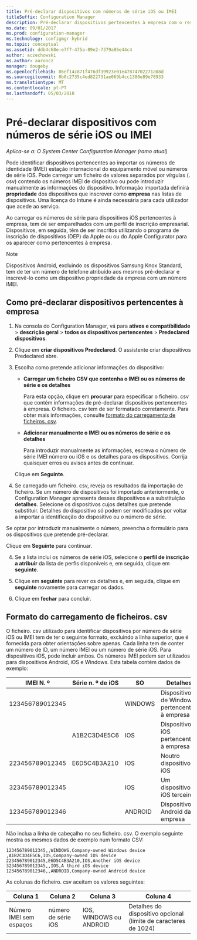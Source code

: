 ```yaml
---
title: Pré-declarar dispositivos com números de série iOS ou IMEI
titleSuffix: Configuration Manager
description: Pré-declarar dispositivos pertencentes à empresa com o respetivo número de série iOS ou IMEI.
ms.date: 09/01/2017
ms.prod: configuration-manager
ms.technology: configmgr-hybrid
ms.topic: conceptual
ms.assetid: ddb4c68e-e7f7-475a-89e2-7379a86e44c4
author: aczechowski
ms.author: aaroncz
manager: dougeby
ms.openlocfilehash: 86ef14c871f476df39923e01e47874702271a08d
ms.sourcegitcommit: 0b0c2735c4ed822731ae069b4cc1380e89e78933
ms.translationtype: MT
ms.contentlocale: pt-PT
ms.lasthandoff: 05/03/2018
---
```

# <a name="predeclare-devices-with-imei-or-ios-serial-numbers"></a>Pré-declarar dispositivos com números de série iOS ou IMEI

*Aplica-se a: O System Center Configuration Manager (ramo atual)*

Pode identificar dispositivos pertencentes ao importar os números de identidade (IMEI) estação internacional do equipamento móvel ou números de série iOS. Pode carregar um ficheiro de valores separados por vírgulas (. csv) contendo os números IMEI de dispositivo ou pode introduzir manualmente as informações do dispositivo.  Informação importada definirá **propriedade** dos dispositivos que inscrever como **empresa** nas listas de dispositivos. Uma licença do Intune é ainda necessária para cada utilizador que acede ao serviço.  

Ao carregar os números de série para dispositivos iOS pertencentes à empresa, tem de ser emparelhados com um perfil de inscrição empresarial. Dispositivos, em seguida, têm de ser inscritos utilizando o programa de inscrição de dispositivos (DEP) da Apple ou ou do Apple Configurator para os aparecer como pertencentes à empresa.

>[!NOTE]
>Dispositivos Android, excluindo os dispositivos Samsung Knox Standard, tem de ter um número de telefone atribuído aos mesmos pré-declarar e inscrevê-lo como um dispositivo propriedade da empresa com um número IMEI.

## <a name="how-to-predeclare-corporate-owned-devices"></a>Como pré-declarar dispositivos pertencentes à empresa

1.  Na consola do Configuration Manager, vá para **ativos e compatibilidade** > **descrição geral** > **todos os dispositivos pertencentes** > **Predeclared dispositivos**.

2.  Clique em **criar dispositivos Predeclared**. O assistente criar dispositivos Predeclared abre.

3.  Escolha como pretende adicionar informações do dispositivo:

     -  **Carregar um ficheiro CSV que contenha o IMEI ou os números de série e os detalhes**

        Para esta opção, clique em **procurar** para especificar o ficheiro. csv que contém informações de pré-declarar dispositivos pertencentes à empresa. O ficheiro. csv tem de ser formatado corretamente. Para obter mais informações, consulte [formato do carregamento de ficheiros. csv](#format-for-uploading-csv-files).

     -  **Adicionar manualmente o IMEI ou os números de série e os detalhes**

        Para introduzir manualmente as informações, escreva o número de série IMEI número ou iOS e os detalhes para os dispositivos. Corrija quaisquer erros ou avisos antes de continuar.

    Clique em **Seguinte**.

4. Se carregado um ficheiro. csv, reveja os resultados da importação de ficheiro. Se um número de dispositivos foi importado anteriormente, o Configuration Manager apresenta desses dispositivos e a substituição **detalhes**. Selecione os dispositivos cujos detalhes que pretende substituir. Detalhes do dispositivo só podem ser modificados por voltar a importar a identificação do dispositivo ou o número de série.

  Se optar por introduzir manualmente o número, preencha o formulário para os dispositivos que pretende pré-declarar.

  Clique em **Seguinte** para continuar.

4. Se a lista inclui os números de série iOS, selecione o **perfil de inscrição a atribuir** da lista de perfis disponíveis e, em seguida, clique em **seguinte**.

5. Clique em **seguinte** para rever os detalhes e, em seguida, clique em **seguinte** novamente para carregar os dados.

6. Clique em **fechar** para concluir.

## <a name="format-for-uploading-csv-files"></a>Formato do carregamento de ficheiros. csv

O ficheiro. csv utilizado para identificar dispositivos por número de série iOS ou IMEI tem de ter o seguinte formato, excluindo a linha superior, que é fornecida para obter orientações sobre apenas. Cada linha tem de conter um número de ID, um número IMEI ou um número de série iOS. Para dispositivos iOS, pode incluir ambos. Os números IMEI podem ser utilizados para dispositivos Android, iOS e Windows. Esta tabela contém dados de exemplo:

| IMEI N. º  | Série n. º de iOS  | SO | Detalhes |
|------------ |---------------|-----|-----|
| 123456789012345    |   | WINDOWS | Dispositivo de Windows pertencentes à empresa|
|   | A1B2C3D4E5C6 | IOS |  Dispositivos iOS pertencentes à empresa|
| 223456789012345 | E6D5C4B3A210 |   IOS |  Noutro dispositivo iOS|
| 323456789012345 |        |   IOS |    Um dispositivo iOS terceiro|
| 123456789012346 |         |   ANDROID |   Dispositivo Android da empresa|

Não inclua a linha de cabeçalho no seu ficheiro. csv. O exemplo seguinte mostra os mesmos dados de exemplo num formato CSV:

```
123456789012345,,WINDOWS,Company-owned Windows device
,A1B2C3D4E5C6,IOS,Company-owned iOS device
223456789012345,E6D5C4B3A210,IOS,Another iOS device
323456789012345,,IOS,A third iOS device
123456789012346,,ANDROID,Company-owned Android device
```

As colunas do ficheiro. csv aceitam os valores seguintes:

| Coluna 1 | Coluna 2 | Coluna 3 | Coluna 4 |
|---|---|---|---|
|Número IMEI sem espaços | número de série iOS | IOS, WINDOWS ou ANDROID | Detalhes do dispositivo opcional (limite de caracteres de 1024) |
